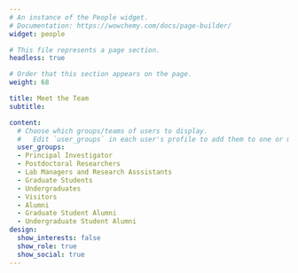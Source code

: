 ```yaml
---
# An instance of the People widget.
# Documentation: https://wowchemy.com/docs/page-builder/
widget: people

# This file represents a page section.
headless: true

# Order that this section appears on the page.
weight: 68

title: Meet the Team
subtitle:

content:
  # Choose which groups/teams of users to display.
  #   Edit `user_groups` in each user's profile to add them to one or more of these groups.
  user_groups:
  - Principal Investigator
  - Postdoctoral Researchers
  - Lab Managers and Research Asssistants
  - Graduate Students
  - Undergraduates
  - Visitors
  - Alumni
  - Graduate Student Alumni
  - Undergraduate Student Alumni
design:
  show_interests: false
  show_role: true
  show_social: true
---
```

